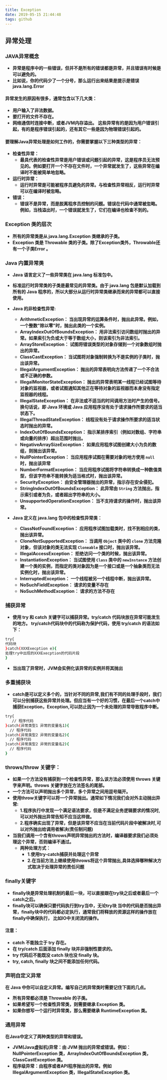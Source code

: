 ```yaml
---
title: Exception
date: 2019-05-15 21:44:48
tags: github
---
```

## 异常处理
### JAVA异常概念
- **异常是程序中的一些错误，但并不是所有的错误都是异常，并且错误有时候是可以避免的。**
- **比如说，你的代码少了一个分号，那么运行出来结果是提示是错误 java.lang.Error**

#### 异常发生的原因有很多，通常包含以下几大类：
- **用户输入了非法数据。**
- **要打开的文件不存在。**
- **网络通信时连接中断，或者JVM内存溢出。**
**这些异常有的是因为用户错误引起，有的是程序错误引起的，还有其它一些是因为物理错误引起的。**

#### 要理解Java异常处理是如何工作的，你需要掌握以下三种类型的异常：
- **检查性异常：**
	- **最具代表的检查性异常是用户错误或问题引起的异常，这是程序员无法预见的。例如要打开一个不存在文件时，一个异常就发生了，这些异常在编译时不能被简单地忽略。**
- **运行时异常：**
	-  **运行时异常是可能被程序员避免的异常。与检查性异常相反，运行时异常可以在编译时被忽略。**
- **错误：**
	- **错误不是异常，而是脱离程序员控制的问题。错误在代码中通常被忽略。例如，当栈溢出时，一个错误就发生了，它们在编译也检查不到的。**

### Exception 类的层次
- **所有的异常类是从 java.lang.Exception 类继承的子类。**
- **Exception 类是 Throwable 类的子类。除了Exception类外，Throwable还有一个子类Error 。**

### Java 内置异常类
- **Java 语言定义了一些异常类在 java.lang 标准包中。**
- **标准运行时异常类的子类是最常见的异常类。由于 java.lang 包是默认加载到所有的 Java 程序的，所以大部分从运行时异常类继承而来的异常都可以直接使用。**

- **Java 的非检查性异常:**
	- **ArithmeticException： 当出现异常的运算条件时，抛出此异常。例如，一个整数"除以零"时，抛出此类的一个实例。** 
	- **ArrayIndexOutOfBoundsException： 用非法索引访问数组时抛出的异常。如果索引为负或大于等于数组大小，则该索引为非法索引。** 
	- **ArrayStoreException： 试图将错误类型的对象存储到一个对象数组时抛出的异常。** 
	- **ClassCastException： 当试图将对象强制转换为不是实例的子类时，抛出该异常。** 
	- **IllegalArgumentException： 抛出的异常表明向方法传递了一个不合法或不正确的参数。** 
	- **IllegalMonitorStateException： 抛出的异常表明某一线程已经试图等待对象的监视器，或者试图通知其他正在等待对象的监视器而本身没有指定监视器的线程。** 
	- **IllegalStateException： 在非法或不适当的时间调用方法时产生的信号。换句话说，即 Java 环境或 Java 应用程序没有处于请求操作所要求的适当状态下。** 
	- **IllegalThreadStateException： 线程没有处于请求操作所要求的适当状态时抛出的异常。** 
	- **IndexOutOfBoundsException： 指示某排序索引（例如对数组、字符串或向量的排序）超出范围时抛出。** 
	- **NegativeArraySizeException： 如果应用程序试图创建大小为负的数组，则抛出该异常。** 
	- **NullPointerException： 当应用程序试图在需要对象的地方使用 `null` 时，抛出该异常** 
	- **NumberFormatException： 当应用程序试图将字符串转换成一种数值类型，但该字符串不能转换为适当格式时，抛出该异常。** 
	- **SecurityException： 由安全管理器抛出的异常，指示存在安全侵犯。** 
	- **StringIndexOutOfBoundsException： 此异常由 `String` 方法抛出，指示索引或者为负，或者超出字符串的大小。** 
	- **UnsupportedOperationException： 当不支持请求的操作时，抛出该异常。** 

- **Java 定义在 java.lang 包中的检查性异常类：**
	- **ClassNotFoundException： 应用程序试图加载类时，找不到相应的类，抛出该异常。** 
	- **CloneNotSupportedException： 当调用 `Object` 类中的 `clone` 方法克隆对象，但该对象的类无法实现 `Cloneable` 接口时，抛出该异常。**
	- **IllegalAccessException： 拒绝访问一个类的时候，抛出该异常。**
	- **InstantiationException： 当试图使用 `Class` 类中的 `newInstance` 方法创建一个类的实例，而指定的类对象因为是一个接口或是一个抽象类而无法实例化时，抛出该异常。** 
	- **InterruptedException： 一个线程被另一个线程中断，抛出该异常。** 
	- **NoSuchFieldException： 请求的变量不存在** 
	- **NoSuchMethodException： 请求的方法不存在**

### 捕获异常
- **使用 try 和 catch 关键字可以捕获异常。try/catch 代码块放在异常可能发生的地方。
try/catch代码块中的代码称为保护代码，使用 try/catch 的语法如下：**
```bash
try{
代码块
}catch(XXXExecption e){
处理try中出现的XXXExecption的代码片段
}
```
- **当出现了异常时，JVM会实例化该异常的实例并将其抛出**

### 多重捕获块
- **catch是可以定义多个的，当针对不同的异常,我们有不同的处理手段时，我们可以分别捕获这些异常并处理。但应当有一个好的习惯，在最后一个catch中捕获Exception，Exception,可以防止因为一个未处理的异常导致程序中断。**
```bash
try{
   // 程序代码
}catch(异常类型1 异常的变量名1){
  // 程序代码
}catch(异常类型2 异常的变量名2){
  // 程序代码
}catch(异常类型2 异常的变量名2){
  // 程序代码
}
```

### throws/throw 关键字：
- **如果一个方法没有捕获到一个检查性异常，那么该方法必须使用 throws 关键字来声明。throws 关键字放在方法签名的尾部。**
- **一个方法可以声明抛出多个异常，多个异常之间用逗号隔开。**
- **使用throw关键字可以将一个异常抛出。通常如下情况我们会对外主动抛出异常:**
	- **1.程序执行中发现一个满足语法要求，但是不满足业务逻辑要求的情况时,可以对外抛出异常告知不应当这样做。**
	- **2.程序确实出现了异常，但是该异常不应当在当前代码片段中被解决时,可以对外抛出给调用者解决(责任制问题)**
- **当我们调用一个含有throws声明异常抛出的方法时，编译器要求我们必须处理这个异常，否则编译不通过。**
	- **两种处理方式：**
		- **1.使用try-catch捕获并处理这个异常**
		- **2.在当前方法上继续使用throws将这个异常抛出,具体选择哪种解决方式取决于处理异常的责任问题**

### finally关键字
- **finally块是异常处理机制的最后一块，可以直接跟在try块之后或者最后一个catch之后。**
- **finally块可以确保只要代码执行到try当中，无论try块 当中的代码是否抛出异常，finally块中的代码都必定执行，通常我们将释放的资源这样的操作放在finally中确保执行， 比如IO中关闭流的操作。**

#### 注意：
- **catch 不能独立于 try 存在。**
- **在 try/catch 后面添加 finally 块并非强制性要求的。**
- **try 代码后不能既没 catch 块也没 finally 块。**
- **try, catch, finally 块之间不能添加任何代码。**

### 声明自定义异常
**在 Java 中你可以自定义异常。编写自己的异常类时需要记住下面的几点。**
- **所有异常都必须是 Throwable 的子类。**
- **如果希望写一个检查性异常类，则需要继承 Exception 类。**
- **如果你想写一个运行时异常类，那么需要继承 RuntimeException 类。**

### 通用异常
**在Java中定义了两种类型的异常和错误。**
- **JVM(Java虚拟机)异常：由 JVM 抛出的异常或错误。例如：NullPointerException 类，ArrayIndexOutOfBoundsException 类，ClassCastException 类。**
- **程序级异常：由程序或者API程序抛出的异常。例如 IllegalArgumentException 类，IllegalStateException 类。**
